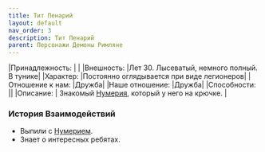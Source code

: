 ```yaml
---
title: Тит Пенарий
layout: default
nav_order: 3
description: Тит Пенарий
parent: Персонажи Демоны Римляне
---
```


|Принадлежность: | |
|Внешность: |Лет 30. Лысеватый, немного полный. В тунике|
|Характер: |Постоянно оглядывается при виде легионеров|
|Отношение к нам: |Дружба|
|Наше отношение: |Дружба|
|Способности: ||
|Описание: | Знакомый [Нумерия](/docs/wod_daemons/rimljane/demonjugi/numeriĭ), который у него на крючке. |

### История Взаимодействий

- Выпили с [Нумерием](/docs/wod_daemons/rimljane/demonjugi/numeriĭ). 
- Знает о интересных ребятах.